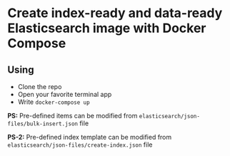 # Create index-ready and data-ready Elasticsearch image with Docker Compose

## Using
- Clone the repo
- Open your favorite terminal app
- Write `docker-compose up`

**PS:** Pre-defined items can be modified from `elasticsearch/json-files/bulk-insert.json` file

**PS-2:** Pre-defined index template can be modified from `elasticsearch/json-files/create-index.json` file

